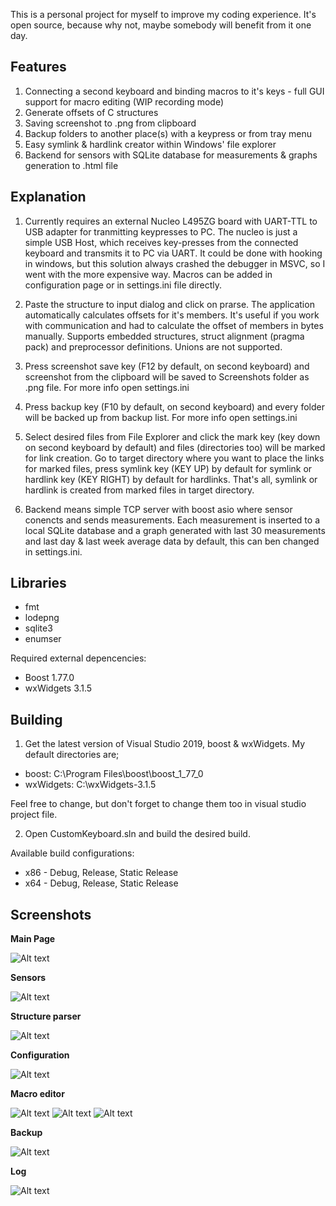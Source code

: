 This is a personal project for myself to improve my coding experience. It's open source, because why not, maybe somebody will benefit from it one day.

## Features
1. Connecting a second keyboard and binding macros to it's keys - full GUI support for macro editing (WIP recording mode)
2. Generate offsets of C structures
3. Saving screenshot to .png from clipboard
4. Backup folders to another place(s) with a keypress or from tray menu
5. Easy symlink & hardlink creator within Windows' file explorer
6. Backend for sensors with SQLite database for measurements & graphs generation to .html file

## Explanation
1. Currently requires an external Nucleo L495ZG board with UART-TTL to USB adapter for tranmitting keypresses to PC. The nucleo is just a simple USB Host, which receives key-presses from the connected keyboard and transmits it to PC via UART. It could be done with hooking in windows, but this solution always crashed the debugger in MSVC, so I went with the more expensive way. Macros can be added in configuration page or in settings.ini file directly.

2. Paste the structure to input dialog and click on prarse. The application automatically calculates offsets for it's members. It's useful if you work with communication and had to calculate the offset of members in bytes manually. Supports embedded structures, struct alignment (pragma pack) and preprocessor definitions. Unions are not supported.

3. Press screenshot save key (F12 by default, on second keyboard) and screenshot from the clipboard will be saved to Screenshots folder as .png file. For more info open settings.ini

4. Press backup key (F10 by default, on second keyboard) and every folder will be backed up from backup list. For more info open settings.ini

5. Select desired files from File Explorer and click the mark key (key down on second keyboard by default) and files (directories too) will be marked for link creation. Go to target directory where you want to place the links for marked files, press symlink key (KEY UP) by default for symlink or hardlink key (KEY RIGHT) by default for hardlinks. That's all, symlink or hardlink is created from marked files in target directory.

6. Backend means simple TCP server with boost asio where sensor conencts and sends measurements. Each measurement is inserted to a local SQLite database and a graph generated with last 30 measurements and last day & last week average data by default, this can ben changed in settings.ini.

## Libraries
- fmt
- lodepng
- sqlite3
- enumser

Required external depencencies:
- Boost 1.77.0
- wxWidgets 3.1.5

## Building

1. Get the latest version of Visual Studio 2019, boost & wxWidgets. My default directories are; 
- boost: C:\Program Files\boost\boost_1_77_0
- wxWidgets: C:\wxWidgets-3.1.5

Feel free to change, but don't forget to change them too in visual studio project file.

2. Open CustomKeyboard.sln and build the desired build.

Available build configurations:
- x86 - Debug, Release, Static Release
- x64 - Debug, Release, Static Release

## Screenshots

**Main Page**

![Alt text](/github_screens/main_page.png?raw=true "Main page")

**Sensors**

![Alt text](/github_screens/sensors_js_graph.png?raw=true "Temperature graph for last week")

**Structure parser**

![Alt text](/github_screens/struct_parser.png?raw=true "C Structure parser (offset generation)")

**Configuration**

![Alt text](/github_screens/config_main_page.png?raw=true "Main page")

**Macro editor**

![Alt text](/github_screens/macro_editor_1.png?raw=true "Macro editor sample 1")
![Alt text](/github_screens/macro_editor_2.png?raw=true "Macro editor sample 2")
![Alt text](/github_screens/macro_add.png?raw=true "Macro editor add macro")

**Backup**

![Alt text](/github_screens/backup_config.png?raw=true "Backup page")

**Log**

![Alt text](/github_screens/log.png?raw=true "Log")
